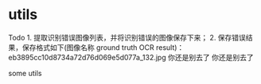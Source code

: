 # utils

Todo
    1. 提取识别错误图像列表，并将识别错误的图像保存下来；
    2. 保存错误结果，保存格式如下(图像名称	ground truth	OCR result)：
        eb3895cc10d8734a72d76d069e5d077a_132.jpg 	你还是别去了	你还是别去了
	
some utils
